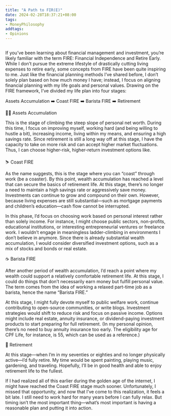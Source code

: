 ```yaml
---
title: "A Path to FIR(E)"
date: 2024-02-28T18:37:21+08:00
tags:
- MoneyPhilosophy
addtags:
- Opinions
---
```


<div style="text-align: center">
    <span class="image fit" style="max-width: 500px;"><img src="https://s3.ap-southeast-1.amazonaws.com/littlecheesecake.me/money.sense/path_to_fire/fire_path_cover.jpg" alt="" /></span>
</div>

If you’ve been learning about financial management and investment, you’re likely familiar with the term FIRE: Financial Independence and Retire Early. While I don’t pursue the extreme lifestyle of drastically cutting living expenses to retire early, some concepts from FIRE have been quite inspiring to me. Just like the financial planning methods I’ve shared before, I don’t solely plan based on how much money I have; instead, I focus on aligning financial planning with my life goals and personal values. Drawing on the FIRE framework, I’ve divided my life plan into four stages:

Assets Accumulation ➡️ Coast FIRE ➡️ Barista FIRE ➡️ Retirement  

🧗‍♀️ Assets Accumulation

This is the stage of climbing the steep slope of personal net worth. During this time, I focus on improving myself, working hard (and being willing to hustle a bit), increasing income, living within my means, and ensuring a high savings rate. Since retirement is still a long way off at this stage, I have the capacity to take on more risk and can accept higher market fluctuations. Thus, I can choose higher-risk, higher-return investment options like.  

⛷️ Coast FIRE

As the name suggests, this is the stage where you can “coast” through work (be a coaster). By this point, wealth accumulation has reached a level that can secure the basics of retirement life. At this stage, there’s no longer a need to maintain a high savings rate or aggressively save money. Investments can continue to grow and compound on their own. However, because living expenses are still substantial—such as mortgage payments and children’s education—cash flow cannot be interrupted.  

In this phase, I’d focus on choosing work based on personal interest rather than solely income. For instance, I might choose public sectors, non-profits, educational institutions, or interesting entrepreneurial ventures or freelance work. I wouldn’t engage in meaningless ladder-climbing in environments I don’t believe in anymore. Since there is already substantial wealth accumulation, I would consider diversified investment options, such as a mix of stocks and bonds or real estate.  

☕ Barista FIRE  

After another period of wealth accumulation, I’d reach a point where my wealth could support a relatively comfortable retirement life. At this stage, I could do things that don’t necessarily earn money but fulfill personal value. The term comes from the idea of working a relaxed part-time job as a barista, hence the name “Barista FIRE.”  

At this stage, I might fully devote myself to public welfare work, continue contributing to open-source communities, or write blogs. Investment strategies would shift to reduce risk and focus on passive income. Options might include real estate, annuity insurance, or dividend-paying investment products to start preparing for full retirement. (In my personal opinion, there’s no need to buy annuity insurance too early. The eligibility age for CPF Life, for instance, is 55, which can be used as a reference.)  

🛫 Retirement

At this stage—when I’m in my seventies or eighties and no longer physically active—I’d fully retire. My time would be spent painting, playing music, gardening, and traveling. Hopefully, I’ll be in good health and able to enjoy retirement life to the fullest.

If I had realized all of this earlier during the golden age of the internet, I might have reached the Coast FIRE stage much sooner. Unfortunately, I missed that opportunity, and now that I’ve come to this realization, it feels a bit late. I still need to work hard for many years before I can fully relax. But timing isn’t the most important thing—what’s most important is having a reasonable plan and putting it into action.